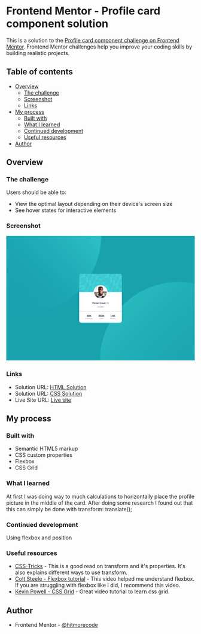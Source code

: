 # Frontend Mentor - Profile card component solution

This is a solution to the [Profile card component challenge on Frontend Mentor](https://www.frontendmentor.io/challenges/profile-card-component-cfArpWshJ). Frontend Mentor challenges help you improve your coding skills by building realistic projects. 

## Table of contents

- [Overview](#overview)
  - [The challenge](#the-challenge)
  - [Screenshot](#screenshot)
  - [Links](#links)
- [My process](#my-process)
  - [Built with](#built-with)
  - [What I learned](#what-i-learned)
  - [Continued development](#continued-development)
  - [Useful resources](#useful-resources)
- [Author](#author)


## Overview

### The challenge

Users should be able to:

- View the optimal layout depending on their device's screen size
- See hover states for interactive elements

### Screenshot

![](./screenshot/screenshot_01.jpg)


### Links

- Solution URL: [HTML Solution](https://github.com/hitmorecode/profile_card_component/blob/main/index.html)
- Solution URL: [CSS Solution](https://github.com/hitmorecode/profile_card_component/blob/main/css/style.css)
- Live Site URL: [Live site](https://hitmorecode.github.io/profile_card_component/)

## My process

### Built with

- Semantic HTML5 markup
- CSS custom properties
- Flexbox
- CSS Grid

### What I learned

At first I was doing way to much calculations to horizontally place the profile picture in the middle of the card. After doing some research I found out that this can simply be done with transform: translate();

### Continued development

Using flexbox and position

### Useful resources

- [CSS-Tricks](https://css-tricks.com/almanac/properties/t/transform/) - This is a good read on transform and it's properties. It's also explains different ways to use transform.
- [Colt Steele - Flexbox tutorial](https://www.youtube.com/watch?v=qZv-rNx0jEA) - This video helped me understand flexbox. If you are struggling with flexbox like I did, I recommend this video.
- [Kevin Powell - CSS Grid](https://www.youtube.com/watch?v=8QSqwbSztnA) - Great video tutorial to learn css grid.

## Author

- Frontend Mentor - [@hitmorecode](https://www.frontendmentor.io/profile/hitmorecode)